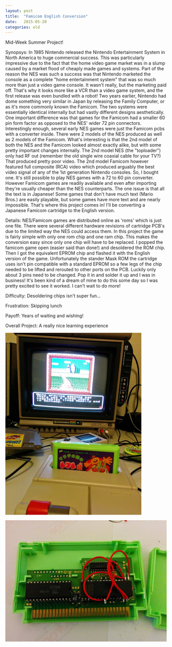 ```yaml
---
layout: post
title:  "Famicom English Conversion"
date:   2015-05-20
categories: old
---
```

Mid-Week Summer Project!

Synopsys: In 1985 Nintendo released the Nintendo Entertainment System in North America to huge commercial success. This was particularly impressive due to the fact that the home video game market was in a slump caused by a market flood of cheaply made games and systems. Part of the reason the NES was such a success was that Nintendo marketed the console as a complete "home entertainment system" that was so much more than just a video game console. It wasn't really, but the marketing paid off. That's why it looks more like a VCR than a video game system, and the first release was even bundled with a robot! Two years earlier, Nintendo had dome something very similar in Japan by releasing the Family Computer, or as it's more commonly known the Famicom. The two systems were essentially identical internally but had vastly different designs aesthetically. One important difference was that games for the Famicom had a smaller 60 pin form factor as opposed to the NES' wider 72 pin connectors. Interestingly enough, several early NES games were just the Famicom pcbs with a converter inside. There were 2 models of the NES produced as well as 2 models of the Famicom. What's interesting is that the 2nd model of both the NES and the Famicom looked almost exactly alike, but with some pretty important changes internally. The 2nd model NES (the "toploader") only had RF out (remember the old single wire coaxial cable for your TV?) That produced pretty poor video. The 2nd model Famicom however featured full composite (RCA) video which produced arguably the best video signal of any of the 1st generation Nintendo consoles. So, I bought one. It's still possible to play NES games with a 72 to 60 pin converter. However Famicom games are readily available and even after importing they're usually cheaper than the NES counterparts. The one issue is that all the text is in Japanese! Some games that don't have much text (Mario Bros.) are easily playable, but some games have more text and are nearly impossible. That's where this project comes in! I'll be converting a Japanese Famicom cartridge to the English version.

Details: NES/Famicom games are distributed online as 'roms' which is just one file. There were several different hardware revisions of cartridge PCB's due to the limited way the NES could access them. In this project the game is fairly simple with only one rom chip and one ram chip. This makes the conversion easy since only one chip will have to be replaced. I popped the famicom game open (easier said than done!) and desoldered the ROM chip. Then I got the equivalent EPROM chip and flashed it with the English version of the game. Unfortunately the stander Mask ROM the cartridge uses isn't pin compatible with a standard EPROM so a few legs of the chip needed to be lifted and rerouted to other ports on the PCB. Luckily only about 3 pins need to be changed. Pop it in and solder it up and I was in business! It's been kind of a dream of mine to do this some day so I was pretty excited to see it worked. I can't wait to do more!

Difficulty: Desoldering chips isn't super fun...

Frustration: Skipping lunch

Payoff: Years of waiting and wishing!

Overall Project: A really nice learning experience

![PCB](/public/famicom/fami1.jpg)

![It Works!](/public/famicom/fami2.jpg)
